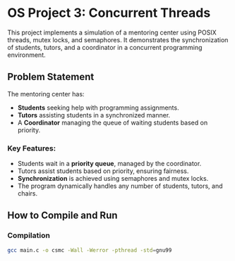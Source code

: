# OS Project 3: Concurrent Threads

This project implements a simulation of a mentoring center using POSIX threads, mutex locks, and semaphores. It demonstrates the synchronization of students, tutors, and a coordinator in a concurrent programming environment.

## Problem Statement

The mentoring center has:
- **Students** seeking help with programming assignments.
- **Tutors** assisting students in a synchronized manner.
- A **Coordinator** managing the queue of waiting students based on priority.

### Key Features:
- Students wait in a **priority queue**, managed by the coordinator.
- Tutors assist students based on priority, ensuring fairness.
- **Synchronization** is achieved using semaphores and mutex locks.
- The program dynamically handles any number of students, tutors, and chairs.

## How to Compile and Run

### Compilation
```bash
gcc main.c -o csmc -Wall -Werror -pthread -std=gnu99
